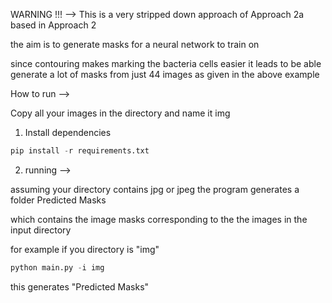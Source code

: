 WARNING !!! --> This is a very stripped down approach of Approach 2a based in <link> Approach 2 

the aim is to generate masks for a neural network to train on 

since contouring makes marking the bacteria cells easier it leads to be able generate a lot of masks 
from just 44 images as given in the above example

How to run --> 

Copy all your images in the directory and name it img 

1) Install dependencies

```python
pip install -r requirements.txt
```

2) running --> 

assuming your directory contains jpg or jpeg
the program generates a folder Predicted Masks

which contains the image masks corresponding to the the images in the input directory

for example if you directory is "img"

``` python
python main.py -i img 
```

this generates "Predicted Masks"

